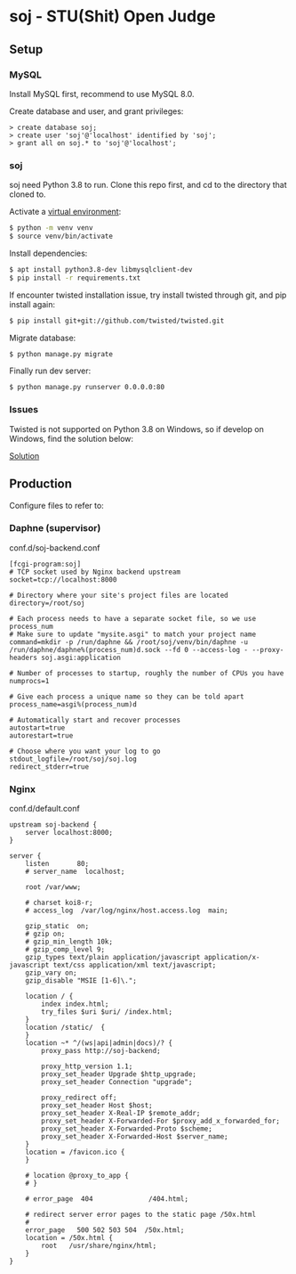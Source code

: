 # soj - STU(Shit) Open Judge

## Setup
### MySQL
Install MySQL first, recommend to use MySQL 8.0.

Create database and user, and grant privileges:
```
> create database soj;
> create user 'soj'@'localhost' identified by 'soj';
> grant all on soj.* to 'soj'@'localhost';
```

### soj
soj need Python 3.8 to run. Clone this repo first, and cd to the directory that cloned to.

Activate a [virtual environment](https://docs.python.org/3/library/venv.html):
```bash
$ python -m venv venv
$ source venv/bin/activate
```
Install dependencies:
```bash
$ apt install python3.8-dev libmysqlclient-dev
$ pip install -r requirements.txt
```
If encounter twisted installation issue, try install twisted through git, and pip install again:
```bash
$ pip install git+git://github.com/twisted/twisted.git
```
Migrate database:
```bash
$ python manage.py migrate
```
Finally run dev server:
```
$ python manage.py runserver 0.0.0.0:80
```
### Issues
Twisted is not supported on Python 3.8 on Windows, so if develop on Windows, find the solution below:

[Solution](https://stackoverflow.com/questions/58908293/i-keep-getting-notimplementederror-error-when-starting-django-server)

## Production
Configure files to refer to:
### Daphne (supervisor)
conf.d/soj-backend.conf
```
[fcgi-program:soj]
# TCP socket used by Nginx backend upstream
socket=tcp://localhost:8000

# Directory where your site's project files are located
directory=/root/soj

# Each process needs to have a separate socket file, so we use process_num
# Make sure to update "mysite.asgi" to match your project name
command=mkdir -p /run/daphne && /root/soj/venv/bin/daphne -u /run/daphne/daphne%(process_num)d.sock --fd 0 --access-log - --proxy-headers soj.asgi:application

# Number of processes to startup, roughly the number of CPUs you have
numprocs=1

# Give each process a unique name so they can be told apart
process_name=asgi%(process_num)d

# Automatically start and recover processes
autostart=true
autorestart=true

# Choose where you want your log to go
stdout_logfile=/root/soj/soj.log
redirect_stderr=true
```
### Nginx
conf.d/default.conf
```
upstream soj-backend {
    server localhost:8000;
}

server {
    listen       80;
    # server_name  localhost;

    root /var/www;

    # charset koi8-r;
    # access_log  /var/log/nginx/host.access.log  main;

    gzip_static  on;
    # gzip on;
    # gzip_min_length 10k;
    # gzip_comp_level 9;
    gzip_types text/plain application/javascript application/x-javascript text/css application/xml text/javascript;
    gzip_vary on;
    gzip_disable "MSIE [1-6]\.";

    location / {
        index index.html;
        try_files $uri $uri/ /index.html;
    }
    location /static/  {
    }
    location ~* ^/(ws|api|admin|docs)/? {
        proxy_pass http://soj-backend;

        proxy_http_version 1.1;
        proxy_set_header Upgrade $http_upgrade;
        proxy_set_header Connection "upgrade";

        proxy_redirect off;
        proxy_set_header Host $host;
        proxy_set_header X-Real-IP $remote_addr;
        proxy_set_header X-Forwarded-For $proxy_add_x_forwarded_for;
        proxy_set_header X-Forwarded-Proto $scheme;
        proxy_set_header X-Forwarded-Host $server_name;
    }
    location = /favicon.ico {
    }

    # location @proxy_to_app {
    # }

    # error_page  404              /404.html;

    # redirect server error pages to the static page /50x.html
    #
    error_page   500 502 503 504  /50x.html;
    location = /50x.html {
        root   /usr/share/nginx/html;
    }
}
```
